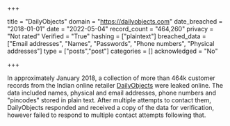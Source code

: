 +++

title = "DailyObjects"
domain = "https://dailyobjects.com"
date_breached = "2018-01-01"
date = "2022-05-04"
record_count = "464,260"
privacy = "Not rated"
Verified = "True"
hashing = ["plaintext"]
breached_data = ["Email addresses", "Names", "Passwords", "Phone numbers", "Physical addresses"]
type = ["posts","post"]
categories = []
acknowledged = "No"


+++


In approximately January 2018, a collection of more than 464k customer records from the Indian online retailer <a href="https://www.dailyobjects.com/" target="_blank" rel="noopener">DailyObjects</a> were leaked online. The data included names, physical and email addresses, phone numbers and &quot;pincodes&quot; stored in plain text. After multiple attempts to contact them, DailyObjects responded and received a copy of the data for verification, however failed to respond to multiple contact attempts following that.

